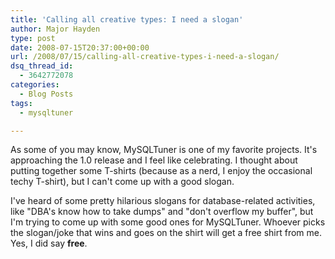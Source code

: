 ```yaml
---
title: 'Calling all creative types: I need a slogan'
author: Major Hayden
type: post
date: 2008-07-15T20:37:00+00:00
url: /2008/07/15/calling-all-creative-types-i-need-a-slogan/
dsq_thread_id:
  - 3642772078
categories:
  - Blog Posts
tags:
  - mysqltuner

---
```

As some of you may know, MySQLTuner is one of my favorite projects. It's approaching the 1.0 release and I feel like celebrating. I thought about putting together some T-shirts (because as a nerd, I enjoy the occasional techy T-shirt), but I can't come up with a good slogan.

I've heard of some pretty hilarious slogans for database-related activities, like "DBA's know how to take dumps" and "don't overflow my buffer", but I'm trying to come up with some good ones for MySQLTuner. Whoever picks the slogan/joke that wins and goes on the shirt will get a free shirt from me. Yes, I did say **free**.
